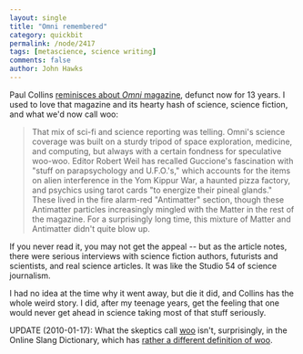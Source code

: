 ```yaml
---
layout: single 
title: "Omni remembered" 
category: quickbit
permalink: /node/2417
tags: [metascience, science writing] 
comments: false 
author: John Hawks 
---
```


Paul Collins <a href="http://www.slate.com/id/2239740/pagenum/all/#p2">reminisces about <i>Omni</i> magazine</a>, defunct now for 13 years. I used to love that magazine and its hearty hash of science, science fiction, and what we'd now call woo: 

<blockquote>That mix of sci-fi and science reporting was telling. Omni's science coverage was built on a sturdy tripod of space exploration, medicine, and computing, but always with a certain fondness for speculative woo-woo. Editor Robert Weil has recalled Guccione's fascination with "stuff on parapsychology and U.F.O.'s," which accounts for the items on alien interference in the Yom Kippur War, a haunted pizza factory, and psychics using tarot cards "to energize their pineal glands." These lived in the fire alarm-red "Antimatter" section, though these Antimatter particles increasingly mingled with the Matter in the rest of the magazine. For a surprisingly long time, this mixture of Matter and Antimatter didn't quite blow up.</blockquote>

If you never read it, you may not get the appeal -- but as the article notes, there were serious interviews with science fiction authors, futurists and scientists, and real science articles. It was like the Studio 54 of science journalism. 

I had no idea at the time why it went away, but die it did, and Collins has the whole weird story. I did, after my teenage years, get the feeling that one would never get ahead in science taking most of that stuff seriously. 

UPDATE (2010-01-17): What the skeptics call <a href="http://skepticwiki.org/index.php/Woo-woo">woo</a> isn't, surprisingly, in the Online Slang Dictionary, which has <a href="http://onlineslangdictionary.com/definition+of/woo">rather a different definition of woo</a>. 

